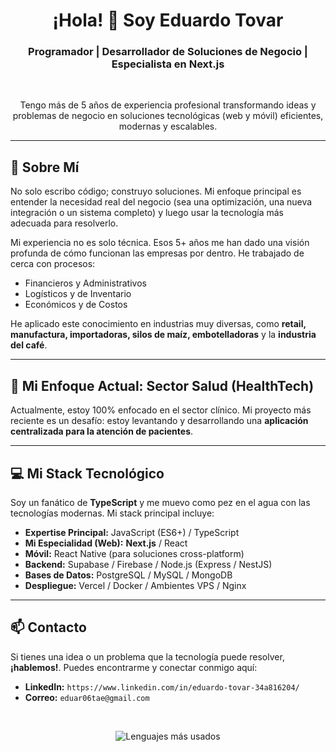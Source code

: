<h1 align="center">
  ¡Hola! 👋 Soy Eduardo Tovar
</h1>
<h3 align="center">
  Programador | Desarrollador de Soluciones de Negocio | Especialista en Next.js
</h3>

<br>

<p align="center">
  Tengo más de 5 años de experiencia profesional transformando ideas y problemas de negocio en soluciones tecnológicas (web y móvil) eficientes, modernas y escalables.
</p>

---

## 🚀 Sobre Mí

No solo escribo código; construyo soluciones. Mi enfoque principal es entender la necesidad real del negocio (sea una optimización, una nueva integración o un sistema completo) y luego usar la tecnología más adecuada para resolverlo.

Mi experiencia no es solo técnica. Esos 5+ años me han dado una visión profunda de cómo funcionan las empresas por dentro. He trabajado de cerca con procesos:
* Financieros y Administrativos
* Logísticos y de Inventario
* Económicos y de Costos

He aplicado este conocimiento en industrias muy diversas, como **retail, manufactura, importadoras, silos de maíz, embotelladoras** y la **industria del café**.

---

## 🏥 Mi Enfoque Actual: Sector Salud (HealthTech)

Actualmente, estoy 100% enfocado en el sector clínico. Mi proyecto más reciente es un desafío: estoy levantando y desarrollando una **aplicación centralizada para la atención de pacientes**.

---

## 💻 Mi Stack Tecnológico

Soy un fanático de **TypeScript** y me muevo como pez en el agua con las tecnologías modernas. Mi stack principal incluye:

* **Expertise Principal:** JavaScript (ES6+) / TypeScript
* **Mi Especialidad (Web):** **Next.js** / React
* **Móvil:** React Native (para soluciones cross-platform)
* **Backend:** Supabase / Firebase / Node.js (Express / NestJS)
* **Bases de Datos:** PostgreSQL / MySQL / MongoDB
* **Despliegue:** Vercel / Docker / Ambientes VPS / Nginx

---


## 📫 Contacto

Si tienes una idea o un problema que la tecnología puede resolver, **¡hablemos!**.
Puedes encontrarme y conectar conmigo aquí:

* **LinkedIn:** `https://www.linkedin.com/in/eduardo-tovar-34a816204/`
* **Correo:** `eduar06tae@gmail.com`

<br>

<p align="center">
  <img src="https://github-readme-stats.vercel.app/api/top-langs/?username=L1nkStart&layout=compact&langs_count=6&theme=dracula" alt="Lenguajes más usados" />
</p>
